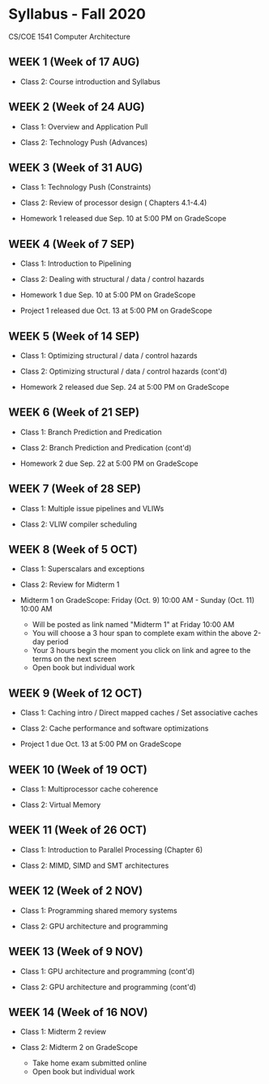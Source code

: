 # Syllabus - Fall 2020
CS/COE 1541 Computer Architecture

## WEEK 1 (Week of 17 AUG)

* Class 2: Course introduction and Syllabus
  
## WEEK 2 (Week of 24 AUG)

* Class 1: Overview and Application Pull

* Class 2: Technology Push (Advances)

## WEEK 3 (Week of 31 AUG)
  
* Class 1: Technology Push (Constraints)

* Class 2: Review of processor design ( Chapters 4.1-4.4)
  
* Homework 1 released due Sep. 10 at 5:00 PM on GradeScope

## WEEK 4 (Week of 7 SEP)

* Class 1: Introduction to Pipelining

* Class 2: Dealing with structural / data / control hazards

* Homework 1 due Sep. 10 at 5:00 PM on GradeScope

* Project 1 released due Oct. 13 at 5:00 PM on GradeScope

## WEEK 5 (Week of 14 SEP)

* Class 1: Optimizing structural / data / control hazards

* Class 2: Optimizing structural / data / control hazards (cont'd)

* Homework 2 released due Sep. 24 at 5:00 PM on GradeScope

## WEEK 6 (Week of 21 SEP)

* Class 1: Branch Prediction and Predication

* Class 2: Branch Prediction and Predication (cont'd)

* Homework 2 due Sep. 22 at 5:00 PM on GradeScope

## WEEK 7 (Week of 28 SEP)

* Class 1: Multiple issue pipelines and VLIWs

* Class 2: VLIW compiler scheduling

## WEEK 8 (Week of 5 OCT)

* Class 1: Superscalars and exceptions

* Class 2: Review for Midterm 1

* Midterm 1 on GradeScope: Friday (Oct. 9) 10:00 AM - Sunday (Oct. 11) 10:00 AM
  * Will be posted as link named "Midterm 1" at Friday 10:00 AM
  * You will choose a 3 hour span to complete exam within the above 2-day period
  * Your 3 hours begin the moment you click on link and agree to the terms on the next screen
  * Open book but individual work
  
## WEEK 9 (Week of 12 OCT)

* Class 1: Caching intro / Direct mapped caches / Set associative caches

* Class 2: Cache performance and software optimizations

* Project 1 due Oct. 13 at 5:00 PM on GradeScope

## WEEK 10 (Week of 19 OCT)

* Class 1: Multiprocessor cache coherence

* Class 2: Virtual Memory

## WEEK 11 (Week of 26 OCT)

* Class 1: Introduction to Parallel Processing (Chapter 6)

* Class 2: MIMD, SIMD and SMT architectures

## WEEK 12 (Week of 2 NOV)

* Class 1: Programming shared memory systems

* Class 2: GPU architecture and programming

## WEEK 13 (Week of 9 NOV)

* Class 1: GPU architecture and programming (cont'd)

* Class 2: GPU architecture and programming (cont'd)

## WEEK 14 (Week of 16 NOV)

* Class 1: Midterm 2 review

* Class 2: Midterm 2 on GradeScope
  * Take home exam submitted online
  * Open book but individual work
